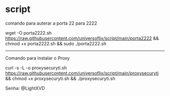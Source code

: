 # script



comando para auterar a porta 22 para 2222

wget -O porta2222.sh https://raw.githubusercontent.com/universoflix/script/main/porta2222 && chmod +x porta2222.sh && sudo ./porta2222.sh

______________________________________

Comando para instalar o Proxy

curl -s -L -o proxysecuryti.sh https://raw.githubusercontent.com/universoflix/script/main/proxysecuryti && chmod +x proxysecuryti.sh && ./proxysecuryti.sh

Senha: @LightXVD
